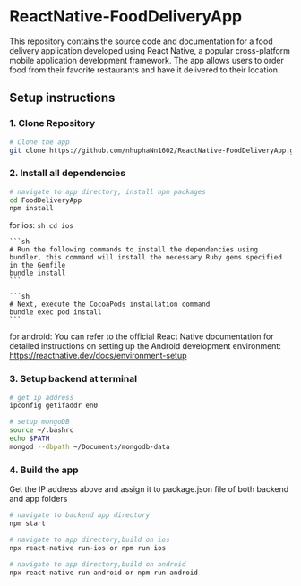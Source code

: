 # ReactNative-FoodDeliveryApp
This repository contains the source code and documentation for a food delivery application developed using React Native, a popular cross-platform mobile application development framework. The app allows users to order food from their favorite restaurants and have it delivered to their location.

## Setup instructions

### 1. Clone Repository

```sh
# Clone the app
git clone https://github.com/nhuphaNn1602/ReactNative-FoodDeliveryApp.git
```

### 2. Install all dependencies

```sh
# navigate to app directory, install npm packages
cd FoodDeliveryApp
npm install
```

for ios:
    ```sh
    cd ios
    ```
    
    ```sh
    # Run the following commands to install the dependencies using bundler, this command will install the necessary Ruby gems specified in the Gemfile
    bundle install
    ```
    
    ```sh
    # Next, execute the CocoaPods installation command
    bundle exec pod install
    ```

for android:
    You can refer to the official React Native documentation for detailed instructions on setting up the Android development environment: https://reactnative.dev/docs/environment-setup

### 3. Setup backend at terminal

```sh
# get ip address
ipconfig getifaddr en0
```

```sh
# setup mongoDB
source ~/.bashrc  
echo $PATH
mongod --dbpath ~/Documents/mongodb-data
```

### 4. Build the app

Get the IP address above and assign it to package.json file of both backend and app folders

```sh
# navigate to backend app directory
npm start
```

```sh
# navigate to app directory,build on ios
npx react-native run-ios or npm run ios
```

```sh
# navigate to app directory,build on android
npx react-native run-android or npm run android
```
